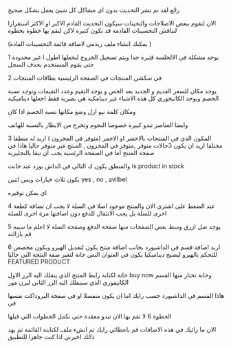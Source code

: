 رائع لقد تم نشر التحديث بدون اي مشاكل كل شيئ يعمل بشكل صحيح



الان لنقوم ببعض الاصلاحات والتحينات سيكون التحديث القادم الاكبر او الاكثر استقرارا لنناقش التحسينات القادمة قد تكون كثيرة لاكن لنقم بها خطوة بخطوة 

(يمكنك انشاء ملف ريدمي لاضافة قائمة التحسينات القادة )



1  يوجد مشكلة في الالجلسة قثيرة جدا ويتم تسجيل الخروج لنجعلها اطول ا غير محدودة حتى يقوم المستخدم بحذف السجل 



2 في سكشن المنتجات في الصفحة الرئيسية بطاقات المنتجات 

يوجد مكان للسعر القديم و الجديد بعد الخص و يوجد التقيم وعدد التقيمات وتوجد نسبة الخصم ويوجد الكاتيجوري كل هذه الاشياء غير دينامكية هي بصرية فقط اجعلها ديناميكية 

ومكان كلمة نيو  ازل وضع مكانها نسبة الخصم اذا كان 

وايضا العناصر تبدو كبيرة خصوصا النجوم وتخرج من الايطار بالنسبة للهاتف 



3 المكون الذي في المنتجات بالاخضر او الاحمر (متوفر في المخزون ) اريد له منطقا مختلفا اريد ان يكون 3حالات متوفر ,متوفر في المخزون , المنتج غير متوفر حاليا هاذا في صفحة المنتج  اما في الصفحة الرئسية يجب ان تبقا بالنجليزية 

والمنطق يكون ك التالي في الداش بورد عند خانت is product in  stock

يكون ثلاث خيارات ويس اثنين yes , no , avilbel

اي يمكن توفيره 



4  عند الضغط على اشتري الان والمنتج موجود اصلا في السلة لا يجب ان تضافة كطعة اخرى للسلة بل يجب الانتقال للدفع دون اضافتها مرة اخرى للسلة 



5 يوجد ضل ازرق وسط بعض الصفحات منها صفحة الدفع وصفحة السلة لا اعلم ما سببه قم بازالته 



6 اريد اضافة قسم في الداشبورد بجانب اضافة منتح يكون لتعديل الهيرو ويكون مخصص  للتحكم بالهيرو ليصبح ديناميكيا يكون في العنوان  النص خانة لتغير  صفة النتجة التي حاليا FEATURED PRODUCT

خانة لكتابة رابط المنتج الذي ينقلك اليه الزر الاول buy now وخانة تختار منها القسم الكاتيقوري الذي سينقلك اليه الزر الثاني ليرن مور 

هاذا القسم في الداشبورد  حسب رايك اما ان يكون منفصلا او في صفحة البروداكت نفسها في



الخطوة 6 لا تقم بها الان تبدو معقدة حتى نكمل الخطوات التي قبلها 



الان ما رائيك في هذه الاضافات قم باعطائي رايك ثم انشء ملف لكتابتة القائمة ثم بهد ذالك اخبرني اذا كنت جاهزا للتطبيق 